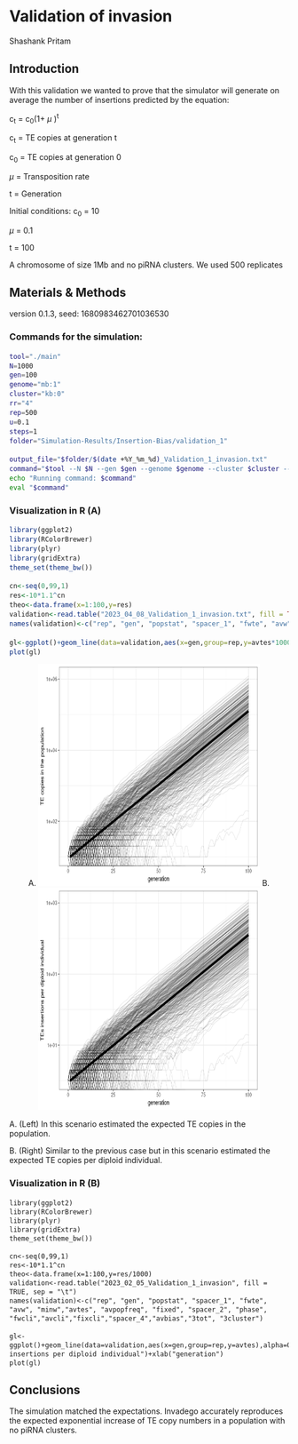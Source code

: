 Validation of invasion
================
Shashank Pritam

## Introduction

With this validation we wanted to prove that the simulator will generate
on average the number of insertions predicted by the equation:

c<sub>t</sub> = c<sub>0</sub>(1+ $\mu$ )<sup>t</sup>



c<sub>t</sub> = TE copies at generation t

c<sub>0</sub> = TE copies at generation 0

$\mu$  = Transposition rate

t = Generation

Initial conditions:
c<sub>0</sub> = 10

$\mu$  = 0.1

t = 100


A chromosome of size 1Mb and no piRNA clusters. We used 500 replicates

## Materials & Methods

version 0.1.3, seed: 1680983462701036530

### Commands for the simulation:

``` bash
tool="./main"
N=1000
gen=100
genome="mb:1"
cluster="kb:0"
rr="4"
rep=500
u=0.1
steps=1
folder="Simulation-Results/Insertion-Bias/validation_1"

output_file="$folder/$(date +%Y_%m_%d)_Validation_1_invasion.txt"
command="$tool --N $N --gen $gen --genome $genome --cluster $cluster --rr $rr --rep $rep --u $u --basepop \"10(0)\" --silent --steps $steps > $output_file"
echo "Running command: $command"
eval "$command"

```



### Visualization in R (A)

``` r
library(ggplot2)
library(RColorBrewer)
library(plyr)
library(gridExtra)
theme_set(theme_bw())

cn<-seq(0,99,1)
res<-10*1.1^cn
theo<-data.frame(x=1:100,y=res)
validation<-read.table("2023_04_08_Validation_1_invasion.txt", fill = TRUE, sep = "\t")
names(validation)<-c("rep", "gen", "popstat", "spacer_1", "fwte", "avw", "minw","avtes", "avpopfreq", "fixed", "spacer_2", "phase", "fwcli","avcli","fixcli","spacer_4","avbias","3tot", "3cluster")

gl<-ggplot()+geom_line(data=validation,aes(x=gen,group=rep,y=avtes*1000),alpha=0.15,size=0.3)+scale_y_log10()+geom_line(data=theo,aes(x=x,y=y),size=2)+theme(legend.position="none")+ylab("TE copies in the population")+xlab("generation")
plot(gl)
```

<p align="center">
A. <img src="images/2023_04_08_Validation_1a_Invasion.png" width="400" height="400" alt="A. TE copies in the population vs Gen"> B. <img src="images/2023_04_08_Validation_1b_Invasion.png" width="400" height="400" alt="B. TEs insertions per diploid individual">
</p>

A. (Left) In this scenario estimated the expected TE copies in the population.

B. (Right) Similar to the previous case but in this scenario estimated the expected TE copies per diploid individual.

### Visualization in R (B)

    library(ggplot2)
    library(RColorBrewer)
    library(plyr)
    library(gridExtra)
    theme_set(theme_bw())
    
    cn<-seq(0,99,1)
    res<-10*1.1^cn    
    theo<-data.frame(x=1:100,y=res/1000)
    validation<-read.table("2023_02_05_Validation_1_invasion", fill = TRUE, sep = "\t")
    names(validation)<-c("rep", "gen", "popstat", "spacer_1", "fwte", "avw", "minw","avtes", "avpopfreq", "fixed", "spacer_2", "phase", "fwcli","avcli","fixcli","spacer_4","avbias","3tot", "3cluster")
    
    gl<-ggplot()+geom_line(data=validation,aes(x=gen,group=rep,y=avtes),alpha=0.15,size=0.3)+scale_y_log10()+geom_line(data=theo,aes(x=x,y=y),size=2)+theme(legend.position="none")+ylab("TEs insertions per diploid individual")+xlab("generation")
    plot(gl)


## Conclusions

The simulation matched the expectations. Invadego accurately reproduces
the expected exponential increase of TE copy numbers in a population
with no piRNA clusters.